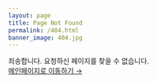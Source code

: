 ```yaml
---
layout: page
title: Page Not Found
permalink: /404.html
banner_image: 404.jpg
---
```


죄송합니다. 요청하신 페이지를 찾을 수 없습니다. <br />
<a class="error-link" href="{{ site.baseurl }}/">메인페이지로 이동하기 &rarr;</a>
